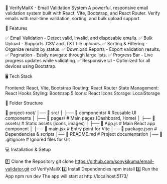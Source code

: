 📧 VerifyMailX - Email Validation System
A powerful, responsive email validation system built with React, Vite, Bootstrap, and React Router. Verify emails with real-time validation, sorting, and bulk upload support.

🚀 Features

✅ Email Validation - Detect valid, invalid, and disposable emails.
✅ Bulk Upload - Supports .CSV and .TXT file uploads.
✅ Sorting & Filtering - Organize results by status.
✅ Download Reports - Export validation results.
✅ Pagination - Easily navigate through large lists.
✅ Progress Bar - Live progress updates while validating.
✅ Responsive UI - Optimized for all devices using Bootstrap.

🖥️ Tech Stack

Frontend: React, Vite, Bootstrap
Routing: React Router
State Management: React Hooks
Styling: Bootstrap 5
Icons: React Icons
Storage: LocalStorage

📂 Folder Structure

📂 project-root/
│── 📂 src/
│ ├── 📂 components/ # Reusable UI components
│ ├── 📂 pages/ # Main pages (Dashboard, Home)
│ ├── 📂 assets/ # Static assets (icons, images)
│ ├── 📜 App.js # Main React app component
│ ├── 📜 main.jsx # Entry point for Vite
│── 📜 package.json # Dependencies & scripts
│── 📜 README.md # Project documentation
│── 📜 .gitignore # Ignored files for Git

💻 Installation & Setup

1️⃣ Clone the Repository
git clone https://github.com/sonykikuma/email-validator.git
cd VerifyMailX
2️⃣ Install Dependencies
npm install
3️⃣ Run the App
npm run dev
The app will start at http://localhost:5173/

